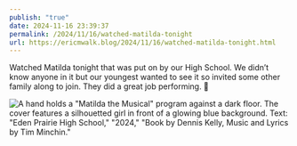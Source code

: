 ```yaml
---
publish: "true"
date: 2024-11-16 23:39:37
permalink: /2024/11/16/watched-matilda-tonight
url: https://ericmwalk.blog/2024/11/16/watched-matilda-tonight.html
---
```


Watched Matilda tonight that was put on by our High School. We didn’t know anyone in it but our youngest wanted to see it so invited some other family along to join. They did a great job performing. 👏

![A hand holds a "Matilda the Musical" program against a dark floor. The cover features a silhouetted girl in front of a glowing blue background. Text: "Eden Prairie High School," "2024," "Book by Dennis Kelly, Music and Lyrics by Tim Minchin."](https://walk.micro.blog/uploads/2024/img-0835.jpeg)